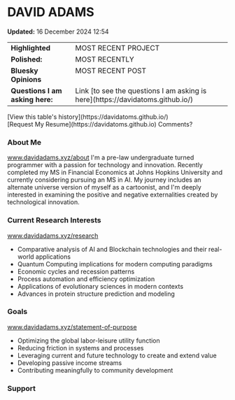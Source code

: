 # DAVID ADAMS
<!-- Last updated -->
__Updated:__ 16 December 2024 12:54
 
<!-- Recent project in the works -->
<table width="100%">
  <tr>
    <td valign="top"><strong>Highlighted</strong></td>
    <td valign="top">MOST RECENT PROJECT</td>
  </tr>
  <tr>
    <td valign="top"><strong>Polished:</strong></td>
    <td valign="top">MOST RECENTLY</td>
  </tr>
  <tr>
    <td valign="top"><strong>Bluesky Opinions</strong></td>
    <td valign="top">MOST RECENT POST</td>
  </tr>
  <tr>
    <td valign="top"><strong>Questions I am asking here:</strong></td>
    <td valign="top">Link [to see the questions I am asking is here](https://davidatoms.github.io/)</td>
  </tr>
</table>
[View this table's history](https://davidatoms.github.io/)
<br>
<!-- Request my resume here -->
[Request My Resume](https://davidatoms.github.io)
Comments?

<!-- Background -->
<!-- TODO Add professional and personal section -->
### About Me
www.davidadams.xyz/about
I'm a pre-law undergraduate turned programmer with a passion for technology and innovation. Recently completed my MS in Financial Economics at Johns Hopkins University and currently considering pursuing an MS in AI. My journey includes an alternate universe version of myself as a cartoonist, and I'm deeply interested in examining the positive and negative externalities created by technological innovation.

### Current Research Interests
www.davidadams.xyz/research
- Comparative analysis of AI and Blockchain technologies and their real-world applications
- Quantum Computing implications for modern computing paradigms
- Economic cycles and recession patterns
- Process automation and efficiency optimization
- Applications of evolutionary sciences in modern contexts
- Advances in protein structure prediction and modeling
 
### Goals
www.davidadams.xyz/statement-of-purpose
- Optimizing the global labor-leisure utility function
- Reducing friction in systems and processes
- Leveraging current and future technology to create and extend value
- Developing passive income streams
- Contributing meaningfully to community development

### Support

